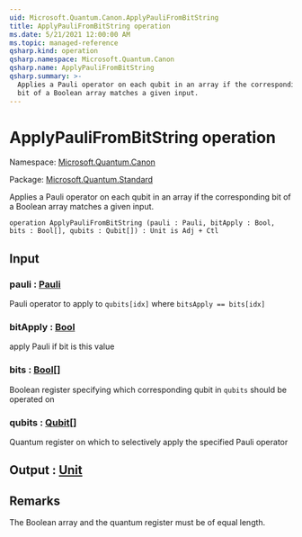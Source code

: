 ```yaml
---
uid: Microsoft.Quantum.Canon.ApplyPauliFromBitString
title: ApplyPauliFromBitString operation
ms.date: 5/21/2021 12:00:00 AM
ms.topic: managed-reference
qsharp.kind: operation
qsharp.namespace: Microsoft.Quantum.Canon
qsharp.name: ApplyPauliFromBitString
qsharp.summary: >-
  Applies a Pauli operator on each qubit in an array if the corresponding
  bit of a Boolean array matches a given input.
---
```


# ApplyPauliFromBitString operation

Namespace: [Microsoft.Quantum.Canon](xref:Microsoft.Quantum.Canon)

Package: [Microsoft.Quantum.Standard](https://nuget.org/packages/Microsoft.Quantum.Standard)


Applies a Pauli operator on each qubit in an array if the correspondingbit of a Boolean array matches a given input.

```qsharp
operation ApplyPauliFromBitString (pauli : Pauli, bitApply : Bool, bits : Bool[], qubits : Qubit[]) : Unit is Adj + Ctl
```


## Input

### pauli : [Pauli](xref:microsoft.quantum.qsharp.valueliterals#pauli-literals)

Pauli operator to apply to `qubits[idx]` where `bitsApply == bits[idx]`


### bitApply : [Bool](xref:microsoft.quantum.qsharp.valueliterals#bool-literals)

apply Pauli if bit is this value


### bits : [Bool](xref:microsoft.quantum.qsharp.valueliterals#bool-literals)[]

Boolean register specifying which corresponding qubit in `qubits` should be operated on


### qubits : [Qubit](xref:microsoft.quantum.qsharp.valueliterals#qubit-literals)[]

Quantum register on which to selectively apply the specified Pauli operator



## Output : [Unit](xref:microsoft.quantum.qsharp.valueliterals#unit-literal)



## Remarks

The Boolean array and the quantum register must be of equal length.